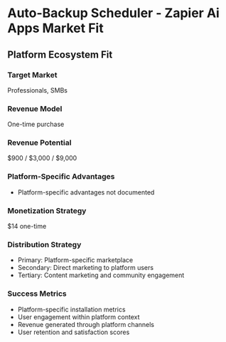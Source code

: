 # Auto-Backup Scheduler - Zapier Ai Apps Market Fit

## Platform Ecosystem Fit

### Target Market
Professionals, SMBs

### Revenue Model
One-time purchase

### Revenue Potential
$900 / $3,000 / $9,000

### Platform-Specific Advantages
- Platform-specific advantages not documented

### Monetization Strategy
$14 one-time

### Distribution Strategy
- Primary: Platform-specific marketplace
- Secondary: Direct marketing to platform users
- Tertiary: Content marketing and community engagement

### Success Metrics
- Platform-specific installation metrics
- User engagement within platform context
- Revenue generated through platform channels
- User retention and satisfaction scores
